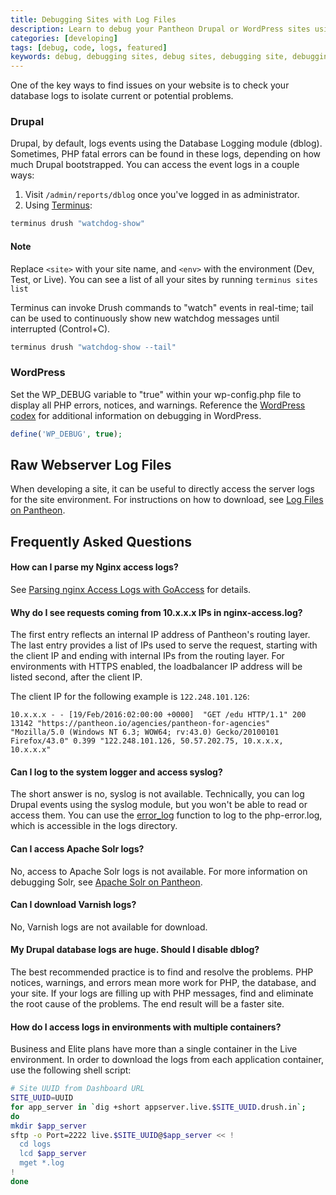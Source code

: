 ```yaml
---
title: Debugging Sites with Log Files
description: Learn to debug your Pantheon Drupal or WordPress sites using log files.
categories: [developing]
tags: [debug, code, logs, featured]
keywords: debug, debugging sites, debug sites, debugging site, debugging mysql, debug sql, troubleshoot mysql, troubleshoot sql, database logs, db logs, where are db logs stored, where are database logs
---
```

One of the key ways to find issues on your website is to check your database logs to isolate current or potential problems.

### Drupal

Drupal, by default, logs events using the Database Logging module (dblog). Sometimes, PHP fatal errors can be found in these logs, depending on how much Drupal bootstrapped. You can access the event logs in a couple ways:  

1. Visit `/admin/reports/dblog` once you've logged in as administrator.
2. Using [Terminus](/docs/terminus/):  

```bash
terminus drush "watchdog-show"
```
<div class="alert alert-info" role="alert">
<h4>Note</h4>
Replace <code>&lt;site&gt;</code> with your site name, and <code>&lt;env&gt;</code> with the environment (Dev, Test, or Live). You can see a list of all your sites by running <code>terminus sites list</code></div>

Terminus can invoke Drush commands to "watch" events in real-time; tail can be used to continuously show new watchdog messages until interrupted (Control+C).  

```bash
terminus drush "watchdog-show --tail"
```

### WordPress

Set the WP_DEBUG variable to "true" within your wp-config.php file to display all PHP errors, notices, and warnings. Reference the [WordPress codex](http://codex.wordpress.org/Debugging_in_WordPress) for additional information on debugging in WordPress.

```php
define('WP_DEBUG', true);
```

## Raw Webserver Log Files
When developing a site, it can be useful to directly access the server logs for the site environment. For instructions on how to download, see [Log Files on Pantheon](/docs/logs/#download-raw-webserver-log-files).

## Frequently Asked Questions

#### How can I parse my Nginx access logs?

See [Parsing nginx Access Logs with GoAccess](/docs/nginx-access-log) for details.

#### Why do I see requests coming from 10.x.x.x IPs in nginx-access.log?
The first entry reflects an internal IP address of Pantheon's routing layer. The last entry provides a list of IPs used to serve the request, starting with the client IP and ending with internal IPs from the routing layer. For environments with HTTPS enabled, the loadbalancer IP address will be listed second, after the client IP.

The client IP for the following example is `122.248.101.126`:

```nginx
10.x.x.x - - [19/Feb/2016:02:00:00 +0000]  "GET /edu HTTP/1.1" 200 13142 "https://pantheon.io/agencies/pantheon-for-agencies" "Mozilla/5.0 (Windows NT 6.3; WOW64; rv:43.0) Gecko/20100101 Firefox/43.0" 0.399 "122.248.101.126, 50.57.202.75, 10.x.x.x, 10.x.x.x"
```

#### Can I log to the system logger and access syslog?

The short answer is no, syslog is not available. Technically, you can log Drupal events using the syslog module, but you won't be able to read or access them.  You can use the [error_log](http://php.net/manual/en/function.error-log.php) function to log to the php-error.log, which is accessible in the logs directory.

#### Can I access Apache Solr logs?

No, access to Apache Solr logs is not available. For more information on debugging Solr, see [Apache Solr on Pantheon](/docs/solr).

#### Can I download Varnish logs?

No, Varnish logs are not available for download.

#### My Drupal database logs are huge. Should I disable dblog?

The best recommended practice is to find and resolve the problems. PHP notices, warnings, and errors mean more work for PHP, the database, and your site. If your logs are filling up with PHP messages, find and eliminate the root cause of the problems. The end result will be a faster site.  

#### How do I access logs in environments with multiple containers?

Business and Elite plans have more than a single container in the Live environment. In order to download the logs from each application container, use the following shell script:

```bash
# Site UUID from Dashboard URL
SITE_UUID=UUID
for app_server in `dig +short appserver.live.$SITE_UUID.drush.in`;
do
mkdir $app_server
sftp -o Port=2222 live.$SITE_UUID@$app_server << !
  cd logs
  lcd $app_server
  mget *.log
!
done
```
